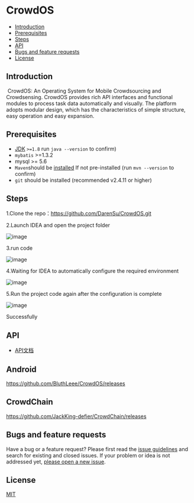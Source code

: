 
# CrowdOS

- [Introduction](https://github.com/DarenSu/CrowdOS#Introduction)
- [Prerequisites](https://github.com/DarenSu/CrowdOS#Prerequisites)
- [Steps](https://github.com/DarenSu/CrowdOS#Steps)
- [API](https://github.com/DarenSu/CrowdOS#API)
- [Bugs and feature requests](https://github.com/DarenSu/CrowdOS#Bugsandfeaturerequests)
- [License](https://github.com/DarenSu/CrowdOS#License)



## Introduction

​	CrowdOS: An Operating System for Mobile Crowdsourcing and Crowdsensing. CrowdOS provides rich API interfaces and functional modules to process task data automatically and visually. The platform adopts modular design, which has the characteristics of simple structure, easy operation and easy expansion.

## Prerequisites

- [JDK](https://www.oracle.com/java/technologies/javase/javase-jdk8-downloads.html) `>=1.8`     run `java --version` to confirm)
- `mybatis` >=1.3.2    
- mysql >= 5.6
- `Maven`should be [installed](http://maven.apache.org/download.cgi) If not pre-installed (run `mvn --version` to confirm)
- `git` should be installed (recommended v2.4.11 or higher)



## Steps

1.Clone the repo：https://github.com/DarenSu/CrowdOS.git

2.Launch IDEA and open the project folder 

![image](image-08.png)

3.run code

![image](image-09.png)

4.Waiting for IDEA to automatically configure the required environment

![image](image-10.png)

5.Run the project code again after the configuration is complete

![image](image-11.png)

Successfully

## API
- [API文档]()

## Android
https://github.com/BluthLeee/CrowdOS/releases

## CrowdChain
https://github.com/JackKing-defier/CrowdChain/releases

## Bugs and feature requests

Have a bug or a feature request? Please first read the [issue guidelines](https://github.com/twbs/bootstrap/blob/main/.github/CONTRIBUTING.md#using-the-issue-tracker) and search for existing and closed issues. If your problem or idea is not addressed yet, [please open a new issue](https://github.com/twbs/bootstrap/issues/new).

## License

[MIT](http://opensource.org/licenses/MIT)
